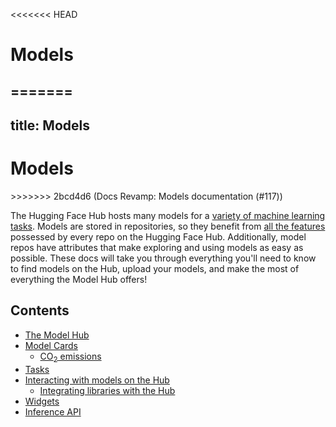 <<<<<<< HEAD
# Models
=======
---
title: Models
---

<h1>Models</h1>
>>>>>>> 2bcd4d6 (Docs Revamp: Models documentation (#117))

The Hugging Face Hub hosts many models for a [variety of machine learning tasks](https://huggingface.co/tasks). Models are stored in repositories, so they benefit from [all the features](./repositories-main) possessed by every repo on the Hugging Face Hub. Additionally, model repos have attributes that make exploring and using models as easy as possible. These docs will take you through everything you'll need to know to find models on the Hub, upload your models, and make the most of everything the Model Hub offers!

## Contents

- [The Model Hub](./models-the-hub)
- [Model Cards](./models-cards)
  - [CO<sub>2</sub> emissions](./models-cards-co2)
- [Tasks](./models-tasks)
- [Interacting with models on the Hub](./models-interacting)
  - [Integrating libraries with the Hub](./models-adding-libraries)
- [Widgets](./models-widgets)
- [Inference API](./models-inference)
